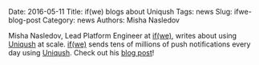 Date: 2016-05-11
Title: if(we) blogs about Uniqush
Tags: news
Slug: ifwe-blog-post
Category: news
Authors: Misha Nasledov

Misha Nasledov, Lead Platform Engineer at [if(we)], writes about using [Uniqush] at scale. [if(we)] sends tens of millions of push notifications every day using [Uniqush]. Check out his [blog post]!

[blog post]: http://www.ifwe.co/code/posts/how-we-solved-push-notifications-at-ifwe/
[if(we)]: http://www.ifwe.co/
[Uniqush]: http://github.com/uniqush/uniqush-push
